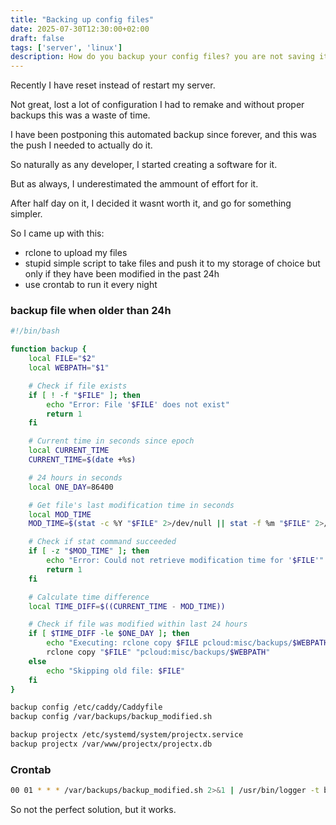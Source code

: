 ```yaml
---
title: "Backing up config files"
date: 2025-07-30T12:30:00+02:00
draft: false
tags: ['server', 'linux']
description: How do you backup your config files? you are not saving it in github right?
---
```


Recently I have reset instead of restart my server.

Not great, lost a lot of configuration I had to remake and without proper backups this was a waste of time.

I have been postponing this automated backup since forever, and this was the push I needed to actually do it.

So naturally as any developer, I started creating a software for it.

But as always, I underestimated the ammount of effort for it.

After half day on it, I decided it wasnt worth it, and go for something simpler.

So I came up with this:
- rclone to upload my files
- stupid simple script to take files and push it to my storage of choice but only if they have been modified in the past 24h
- use crontab to run it every night

### backup file when older than 24h
```bash
#!/bin/bash

function backup {
    local FILE="$2"
    local WEBPATH="$1"

    # Check if file exists
    if [ ! -f "$FILE" ]; then
        echo "Error: File '$FILE' does not exist"
        return 1
    fi

    # Current time in seconds since epoch
    local CURRENT_TIME
    CURRENT_TIME=$(date +%s)

    # 24 hours in seconds
    local ONE_DAY=86400

    # Get file's last modification time in seconds
    local MOD_TIME
    MOD_TIME=$(stat -c %Y "$FILE" 2>/dev/null || stat -f %m "$FILE" 2>/dev/null)

    # Check if stat command succeeded
    if [ -z "$MOD_TIME" ]; then
        echo "Error: Could not retrieve modification time for '$FILE'"
        return 1
    fi

    # Calculate time difference
    local TIME_DIFF=$((CURRENT_TIME - MOD_TIME))

    # Check if file was modified within last 24 hours
    if [ $TIME_DIFF -le $ONE_DAY ]; then
        echo "Executing: rclone copy $FILE pcloud:misc/backups/$WEBPATH"
        rclone copy "$FILE" "pcloud:misc/backups/$WEBPATH"
    else
        echo "Skipping old file: $FILE"
    fi
}

backup config /etc/caddy/Caddyfile
backup config /var/backups/backup_modified.sh

backup projectx /etc/systemd/system/projectx.service
backup projectx /var/www/projectx/projectx.db

```

### Crontab
```bash
00 01 * * * /var/backups/backup_modified.sh 2>&1 | /usr/bin/logger -t backup_projects
```

So not the perfect solution, but it works.